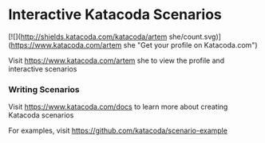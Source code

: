 # Interactive Katacoda Scenarios

[![](http://shields.katacoda.com/katacoda/artem she/count.svg)](https://www.katacoda.com/artem she "Get your profile on Katacoda.com")

Visit https://www.katacoda.com/artem she to view the profile and interactive scenarios

### Writing Scenarios
Visit https://www.katacoda.com/docs to learn more about creating Katacoda scenarios

For examples, visit https://github.com/katacoda/scenario-example
